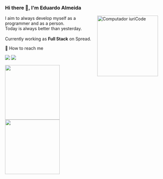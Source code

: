 ### Hi there 👋, I'm Eduardo Almeida

<img src="https://raw.githubusercontent.com/MicaelliMedeiros/micaellimedeiros/master/image/computer-illustration.png" min-width="200px" max-width="200px" width="200px" align="right" alt="Computador iuriCode">

<p align="left"> 
  I aim to always develop myself as a programmer and as a person.<br> 
  Today is always better than yesterday. <br><br>
  Currently working as <strong>Full Stack</strong> on Spread.<br>
</p>

<p align="left">
  💌 How to reach me
</p>

<p align="left">
  <a href="https://www.linkedin.com/in/eduardo-florencio/" alt="Linkedin">
  <img src="https://img.shields.io/badge/-Linkedin-0e76a8?style=flat-square&logo=Linkedin&logoColor=white&link=LINK-DO-SEU-LINKEDIN" /></a>
  <a href="mailto:eduardo.almeida.job@gmail.com" alt="GMail">
    <img src="https://img.shields.io/badge/-Gmail-c14438?style=flat-square&logo=Gmail&logoColor=white" />
  </a>
</p>  

<p align="left">
  <div>
    <a href="https://github.com/JoKenPo">
    <img height="180em" src="https://github-readme-stats.vercel.app/api?username=JoKenPo&show_icons=true&theme=tokyonight&include_all_commits=true&count_private=true"/>
    <img height="180em" src="https://github-readme-stats.vercel.app/api/top-langs/?username=JoKenPo&layout=compact&langs_count=7&theme=tokyonight"/>
  </div>
</p>


<!--
**JoKenPo/JoKenPo** is a ✨ _special_ ✨ repository because its `README.md` (this file) appears on your GitHub profile.

Here are some ideas to get you started:

- 🔭 I’m currently working on ...
- 🌱 I’m currently learning ...
- 👯 I’m looking to collaborate on ...
- 🤔 I’m looking for help with ...
- 💬 Ask me about ...
- 📫 How to reach me: ...
- 😄 Pronouns: ...
- ⚡ Fun fact: ...
-->
